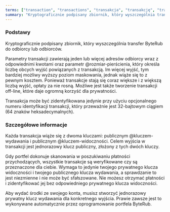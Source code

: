 ```yaml
---
terms: ["transaction", "transactions", "transakcja", "transakcję", "transakcji", "transakcją", "transakcje", "transakcjom", "transakcjami"]
summary: "Kryptograficznie podpisany zbiornik, który wyszczególnia transfer ByteRub do odbiorcy lub odbiorców."
---
```


### Podstawy

Kryptograficznie podpisany zbiornik, który wyszczególnia transfer ByteRub do odbiorcy lub odbiorców.

Parametry transakcji zawierają jeden lub więcej adresów odbiorcy wraz z odpowiednimi kwotami oraz parametr @rozmiar-pierścienia, który określa liczbę obcych wyjść powiązanych z transakcją. Im więcej wyjść, tym bardziej możliwy wyższy poziom maskowania, jednak wiąże się to z pewnym kosztem. Ponieważ transakcje stają się coraz większe i z większą liczbą wyjść, opłaty za nie rosną. Możliwe jest także tworzenie transakcji off-line, które daje ogromną korzyść dla prywatności.

Transakcja może być zidentyfikowana jedynie przy użyciu opcjonalnego numeru identyfikacji transakcji, który przeważnie jest 32-bajtowym ciągiem (64 znaków heksadecymalnych).

### Szczegółowe informacje

Każda transakcja wiąże się z dwoma kluczami: publicznym @kluczem-wydawania i publicznym @kluczem-widoczności. Celem wyjścia w transakcji jest jednorazowy klucz publiczny, złożony z tych dwóch kluczy.

Gdy portfel dokonuje skanowania w poszukiwaniu płatności przychodzących, wszystkie transakcje są weryfikowane czy są przeznaczone dla ciebie. Wymaga to jedynie twojego prywatnego klucza widoczności i twojego publicznego klucza wydawania, a sprawdzanie to jest niezmienne i nie może być sfałszowane. Nie możesz otrzymać płatności i zidentyfikować jej bez odpowiedniego prywatnego klucza widoczności.

Aby wydać środki ze swojego konta, musisz stworzyć jednorazowy prywatny klucz wydawania dla konkretnego wyjścia. Prawie zawsze jest to wykonywane automatycznie przez oprogramowanie portfela ByteRub.
